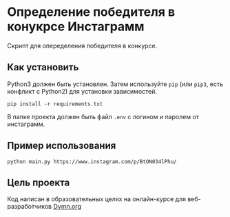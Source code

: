 # Определение победителя в конукрсе Инстаграмм

Скрипт для опеределения победителя в конкурсе.

## Как установить

Python3 должен быть установлен. Затем используйте `pip` (или `pip3`, есть конфликт с Python2) для установки зависимостей.

`pip install -r requirements.txt`

В папке проекта должен быть файл `.env` с логином и паролем от инстаграмм.


## Пример использования

`python main.py https://www.instagram.com/p/BtON034lPhu/`

## Цель проекта

Код написан в образовательных целях на онлайн-курсе для веб-разработчиков [Dvmn.org](https://dvmn.org/modules/)

